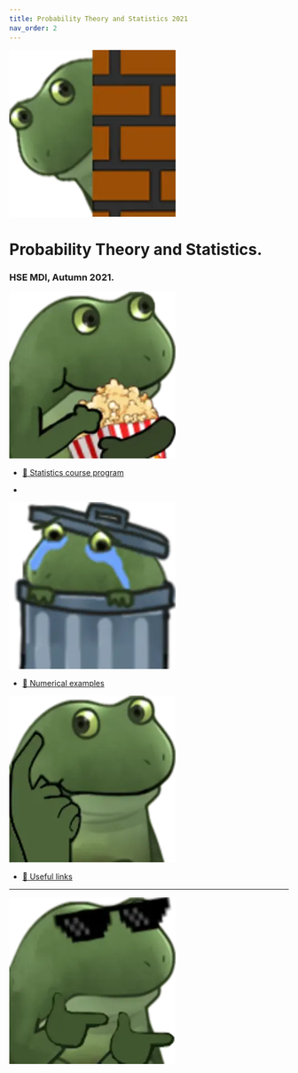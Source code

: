 ```yaml
---
title: Probability Theory and Statistics 2021
nav_order: 2
---
```


![](../images/frog_open.png)

# Probability Theory and Statistics. 
### HSE MDI, Autumn 2021.

![](../images/frog_course.png)
* [🚀 Statistics course program](/hse_prob_stat/program)


<!-- ![](../images/frog_hw.png) -->
* <!-- [💀 Home assignments](/hse_prob_stat//homework) --> 

![](../images/frog_code.png)
* [🐍 Numerical examples](/hse_prob_stat_shared/numerical)

![](../images/frog_think.png)
* [🔧 Useful links](/hse_prob_stat_shared/links)

---
![](../images/frog_close.png)

